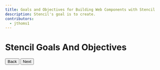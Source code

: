 ```yaml
---
title: Goals and Objectives for Building Web Components with Stencil
description: Stencil's goal is to create.
contributors:
  - jthoms1
---
```

# Stencil Goals And Objectives


<stencil-route-link url="/docs/introduction" router="#router" custom="true">
  <button class="pull-left btn btn--secondary">
    Back
  </button>
</stencil-route-link>

<stencil-route-link url="/docs/browser-support" router="#router" custom="true">
  <button class="pull-right btn btn--primary">
    Next
  </button>
</stencil-route-link>
